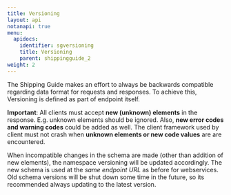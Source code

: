 ```yaml
---
title: Versioning
layout: api
notanapi: true
menu:
  apidocs:
    identifier: sgversioning
    title: Versioning
    parent: shippingguide_2
weight: 2
---
```

The Shipping Guide makes an effort to always be backwards compatible regarding data format for requests and responses. To achieve this, Versioning is defined as part of endpoint itself.

**Important**: All clients must accept **new (unknown) elements** in the response. E.g. unknown elements should be ignored. Also, **new error codes and warning codes** could be added as well. The client framework used by client must not crash when **unknown elements or new code values** are are encountered.

When incompatible changes in the schema are made (other than addition of new elements), the namespace versioning will be updated accordingly. The new schema is used at the *same endpoint URL* as before for webservices. Old schema versions will be shut down some time in the future, so its recommended always updating to the latest version.
